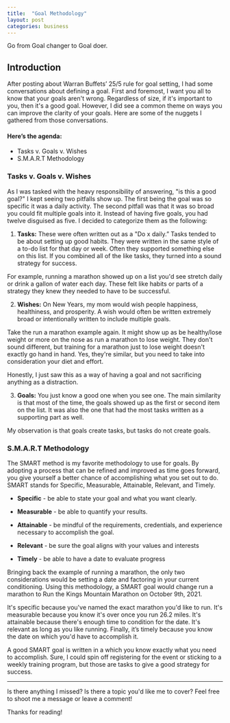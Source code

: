 ```yaml
---
title:  "Goal Methodology"
layout: post
categories: business
---
```

Go from Goal changer to Goal doer.
 
## Introduction
After posting about Warran Buffets’ 25/5 rule for goal setting, I had some conversations about defining a goal. First and foremost, I want you all to know that your goals aren't wrong. Regardless of size, if it's important to you, then it's a good goal. However, I did see a common theme on ways you can improve the clarity of your goals. Here are some of the nuggets I gathered from those conversations.
#### Here’s the agenda:
* Tasks v. Goals v. Wishes
* S.M.A.R.T Methodology
 
### Tasks v. Goals v. Wishes
As I was tasked with the heavy responsibility of answering, "is this a good goal?" I kept seeing two pitfalls show up. The first being the goal was so specific it was a daily activity. The second pitfall was that it was so broad you could fit multiple goals into it. Instead of having five goals, you had twelve disguised as five. I decided to categorize them as the following:
 
1. **Tasks:** These were often written out as a "Do x daily.” Tasks tended to be about setting up good habits. They were written in the same style of a to-do list for that day or week. Often they supported something else on this list. If you combined all of the like tasks, they turned into a sound strategy for success.
 
For example, running a marathon showed up on a list you'd see stretch daily or drink a gallon of water each day. These felt like habits or parts of a strategy they knew they needed to have to be successful.
 
2. **Wishes:** On New Years, my mom would wish people happiness, healthiness, and prosperity. A wish would often be written extremely broad or intentionally written to include multiple goals.
 
Take the run a marathon example again. It might show up as be healthy/lose weight or more on the nose as run a marathon to lose weight. They don't sound different, but training for a marathon just to lose weight doesn't exactly go hand in hand. Yes, they're similar, but you need to take into consideration your diet and effort.
 
Honestly, I just saw this as a way of having a goal and not sacrificing anything as a distraction.
 
3. **Goals:** You just know a good one when you see one. The main similarity is that most of the time, the goals showed up as the first or second item on the list. It was also the one that had the most tasks written as a supporting part as well.
 
My observation is that goals create tasks, but tasks do not create goals.
 
### S.M.A.R.T Methodology
The SMART method is my favorite methodology to use for goals. By adopting a process that can be refined and improved as time goes forward, you give yourself a better chance of accomplishing what you set out to do. SMART stands for Specific, Measurable, Attainable, Relevant, and Timely.
 
* **Specific** - be able to state your goal and what you want clearly. 
 
* **Measurable** - be able to quantify your results.
 
* **Attainable** - be mindful of the requirements, credentials, and experience necessary to accomplish the goal.
 
* **Relevant** - be sure the goal aligns with your values and interests
 
* **Timely** - be able to have a date to evaluate progress
 
Bringing back the example of running a marathon, the only two considerations would be setting a date and factoring in your current conditioning. Using this methodology, a SMART goal would change run a marathon to Run the Kings Mountain Marathon on October 9th, 2021.
 
It's specific because you've named the exact marathon you'd like to run. It's measurable because you know it's over once you run 26.2 miles. It's attainable because there's enough time to condition for the date. It's relevant as long as you like running. Finally, it’s timely because you know the date on which you'd have to accomplish it.
 
A good SMART goal is written in a which you know exactly what you need to accomplish. Sure, I could spin off registering for the event or sticking to a weekly training program, but those are tasks to give a good strategy for success. 
 
 
---
 
Is there anything I missed? Is there a topic you'd like me to cover? Feel free to shoot me a message or leave a comment!
 
Thanks for reading!